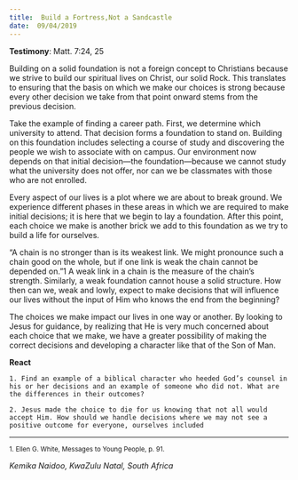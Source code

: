 ```yaml
---
title:  Build a Fortress,Not a Sandcastle
date:  09/04/2019
---
```


**Testimony**: Matt. 7:24, 25

Building on a solid foundation is not a foreign concept to Christians because we strive to build our spiritual lives on Christ, our solid Rock. This translates to ensuring that the basis on which we make our choices is strong because every other decision we take from that point onward stems from the previous decision.

Take the example of finding a career path. First, we determine which university to attend. That decision forms a foundation to stand on. Building on this foundation includes selecting a course of study and discovering the people we wish to associate with on campus. Our environment now depends on that initial decision—the foundation—because we cannot study what the university does not offer, nor can we be classmates with those who are not enrolled.

Every aspect of our lives is a plot where we are about to break ground. We experience different phases in these areas in which we are required to make initial decisions; it is here that we begin to lay a foundation. After this point, each choice we make is another brick we add to this foundation as we try to build a life for ourselves.

“A chain is no stronger than is its weakest link. We might pronounce such a chain good on the whole, but if one link is weak the chain cannot be depended on.”1 A weak link in a chain is the measure of the chain’s strength. Similarly, a weak foundation cannot house a solid structure. How then can we, weak and lowly, expect to make decisions that will influence our lives without the input of Him who knows the end from the beginning?

The choices we make impact our lives in one way or another. By looking to Jesus for guidance, by realizing that He is very much concerned about each choice that we make, we have a greater possibility of making the correct decisions and developing a character like that of the Son of Man.

**React**

`1. Find an example of a biblical character who heeded God’s counsel in his or her decisions and an example of someone who did not. What are the differences in their outcomes?`

`2. Jesus made the choice to die for us knowing that not all would accept Him. How should we handle decisions where we may not see a positive outcome for everyone, ourselves included`

---

<sup>1. Ellen G. White, Messages to Young People, p. 91.</sup>

_Kemika Naidoo, KwaZulu Natal, South Africa_